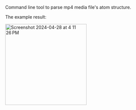 Command line tool to parse mp4 media file's atom structure.

The example result:

<img width="258" alt="Screenshot 2024-04-28 at 4 11 26 PM" src="https://github.com/cyber937/MP4AtomParser/assets/58872774/03448286-bc40-44a4-be26-c8bc08bffe86">

